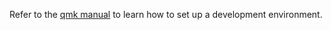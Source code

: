 Refer to the [qmk manual](https://docs.qmk.fm/#/newbs_getting_started) to learn how to set
up a development environment.
